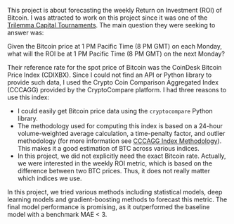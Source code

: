 This project is about forecasting the weekly Return on Investment (ROI) of Bitcoin. I was attracted to work on this project since it was one of the [Trilemma Capital Tournaments](https://www.trilemmacapital.com/tournament).
The main question they were seeking to answer was:

Given the Bitcoin price at 1 PM Pacific Time (8 PM GMT) on each Monday, what will the ROI be at 1 PM Pacific Time (8 PM GMT) on the next Monday?

Their reference rate for the spot price of Bitcoin was the CoinDesk Bitcoin Price Index (CDIXBX). Since I could not find an API or Python library to provide such data, 
I used the Crypto Coin Comparison Aggregated Index (CCCAGG) provided by the CryptoCompare platform. I had three reasons to use this index:

- I could easily get Bitcoin price data using the `cryptocompare` Python library.
- The methodology used for computing this index is based on a 24-hour volume-weighted average calculation, a time-penalty factor, and outlier methodology (for more information see [CCCAGG Index Methodology](chrome-extension://efaidnbmnnnibpcajpcglclefindmkaj/https://www.cryptocompare.com/media/37746014/cccagg_index_methodology_2021_02.pdf)). This makes it a good estimation of BTC across various indices.
- In this project, we did not explicitly need the exact Bitcoin rate. Actually, we were interested in the weekly ROI metric, which is based on the difference between two BTC prices. Thus, it does not really matter which indices we use.

In this project, we tried various methods including statistical models, deep learning models and gradient-boosting methods to forecast this metric. 
The final model performance is promising, as it outperformed the baseline model with a benchmark MAE < 3.
